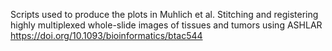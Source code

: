 Scripts used to produce the plots in Muhlich et al. Stitching and registering highly multiplexed whole-slide images of tissues and tumors using ASHLAR https://doi.org/10.1093/bioinformatics/btac544
